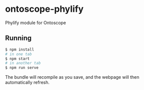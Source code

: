# ontoscope-phylify

Phylify module for Ontoscope

## Running

```bash
$ npm install
# in one tab
$ npm start
# in another tab
$ npm run serve
```

The bundle will recompile as you save, and the webpage will then automatically refresh.
